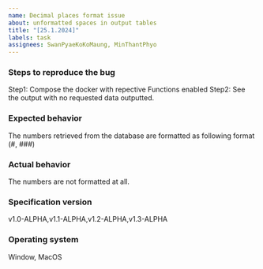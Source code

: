 ```yaml
---
name: Decimal places format issue
about: unformatted spaces in output tables
title: "[25.1.2024]"
labels: task
assignees: SwanPyaeKoKoMaung, MinThantPhyo
---
```


### Steps to reproduce the bug
Step1: Compose the docker with repective Functions enabled
Step2: See the output with no requested data outputted.

### Expected behavior
The numbers retrieved from the database are formatted as following format (#, ###)

### Actual behavior
The numbers are not formatted at all.

### Specification version
v1.0-ALPHA,v1.1-ALPHA,v1.2-ALPHA,v1.3-ALPHA

### Operating system
Window, MacOS
